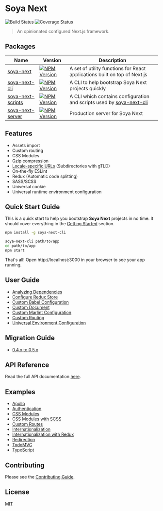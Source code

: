 # Soya Next

[![Build Status](https://travis-ci.org/traveloka/soya-next.svg?branch=master)](https://travis-ci.org/traveloka/soya-next)
[![Coverage Status](https://coveralls.io/repos/github/traveloka/soya-next/badge.svg?branch=master)](https://coveralls.io/github/traveloka/soya-next?branch=master)

> An opinionated configured Next.js framework.

## Packages

| Name                                                      | Version                                                                                                                                 | Description                                                                                              |
| --------------------------------------------------------- | --------------------------------------------------------------------------------------------------------------------------------------- | -------------------------------------------------------------------------------------------------------- |
| [soya-next](packages/soya-next/README.md)                 | [![NPM Version](https://img.shields.io/npm/v/soya-next.svg?style=flat-square)](https://www.npmjs.com/package/soya-next)                 | A set of utility functions for React applications built on top of Next.js                                |
| [soya-next-cli](packages/soya-next-cli/README.md)         | [![NPM Version](https://img.shields.io/npm/v/soya-next-cli.svg?style=flat-square)](https://www.npmjs.com/package/soya-next-cli)         | A CLI to help bootstrap Soya Next projects quickly                                                       |
| [soya-next-scripts](packages/soya-next-scripts/README.md) | [![NPM Version](https://img.shields.io/npm/v/soya-next-scripts.svg?style=flat-square)](https://www.npmjs.com/package/soya-next-scripts) | A CLI which contains configuration and scripts used by [soya-next-cli](packages/soya-next-cli/README.md) |
| [soya-next-server](packages/soya-next-server/README.md)   | [![NPM Version](https://img.shields.io/npm/v/soya-next-server.svg?style=flat-square)](https://www.npmjs.com/package/soya-next-server)   | Production server for Soya Next                                                                          |

## Features

- Assets import
- Custom routing
- CSS Modules
- Gzip compression
- [Locale-specific URLs](https://support.google.com/webmasters/answer/182192?hl=en&ref_topic=2370587#locale-specific-urls) (Subdirectories with gTLD)
- On-the-fly ESLint
- Redux (Automatic code splitting)
- SASS/SCSS
- Universal cookie
- Universal runtime environment configuration

## Quick Start Guide

This is a quick start to help you bootstrap **Soya Next** projects in no time.
It should cover everything in the [Getting Started](docs/getting-started/README.md) section.

```bash
npm install -g soya-next-cli

soya-next-cli path/to/app
cd path/to/app
npm start
```

That's all!
Open http://localhost:3000 in your browser to see your app running.

## User Guide

- [Analyzing Dependencies](docs/user-guide/analyzing-dependencies.md)
- [Configure Redux Store](docs/user-guide/configure-redux-store.md)
- [Custom Babel Configuration](docs/user-guide/custom-babel-configuration.md)
- [Custom Document](docs/user-guide/custom-document.md)
- [Custom Marlint Configuration](docs/user-guide/custom-marlint-configuration.md)
- [Custom Routing](docs/user-guide/custom-routing.md)
- [Universal Environment Configuration](docs/user-guide/universal-environment-configuration.md)

## Migration Guide

- [0.4.x to 0.5.x](docs/migration-guide/0.4.x-to-0.5.x.md)

## API Reference

Read the full API documentation [here](docs/api/README.md).

## Examples

- [Apollo](examples/apollo)
- [Authentication](examples/auth)
- [CSS Modules](examples/css-modules)
- [CSS Modules with SCSS](examples/css-modules-with-scss)
- [Custom Routes](examples/custom-routes)
- [Internationalization](examples/i18n)
- [Internationalization with Redux](examples/i18n-with-redux)
- [Redirection](examples/redirection)
- [TodoMVC](examples/todomvc)
- [TypeScript](examples/typescript)

## Contributing

Please see the [Contributing Guide](CONTRIBUTING.md).

## License

[MIT](LICENSE.md)
